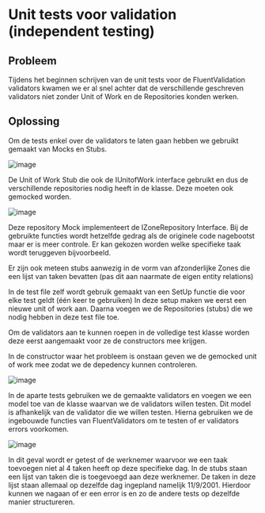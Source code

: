 # Unit tests voor validation (independent testing)


## Probleem
Tijdens het beginnen schrijven van de unit tests voor de FluentValidation validators kwamen we er al snel achter dat de verschillende geschreven validators niet zonder Unit of Work en de Repositories konden werken.

## Oplossing
Om de tests enkel over de validators te laten gaan hebben we gebruikt gemaakt van Mocks en Stubs.


 
![image](https://user-images.githubusercontent.com/60694521/211201778-ad2921d7-f687-4e60-9062-7dcec4732bed.png)


De Unit of Work Stub die ook de IUnitofWork interface gebruikt en dus de verschillende repositories nodig heeft in de klasse. Deze moeten ook gemocked worden.

![image](https://user-images.githubusercontent.com/60694521/211201789-569cf9b2-cc4c-49dd-b82f-6fa408cbdb78.png)

 
Deze repository Mock implementeert de IZoneRepository Interface. Bij de gebruikte functies wordt hetzelfde gedrag als de originele code nagebootst maar er is meer controle. Er kan gekozen worden welke specifieke taak wordt teruggeven bijvoorbeeld.

Er zijn ook meteen stubs aanwezig in de vorm van afzonderlijke Zones die een lijst van taken bevatten (pas dit aan naarmate de eigen entity relations)



In de test file zelf wordt gebruik gemaakt van een SetUp functie die voor elke test geldt (één keer te gebruiken)
In deze setup maken we eerst een nieuwe unit of work aan. Daarna voegen we de Repositories (stubs) die we nodig hebben in deze test file toe.

Om de validators aan te kunnen roepen in de volledige test klasse worden deze eerst aangemaakt voor ze de constructors mee krijgen.

In de constructor waar het probleem is onstaan geven we de gemocked unit of work mee zodat we de depedency kunnen controleren.

![image](https://user-images.githubusercontent.com/60694521/211201850-4ae8f2d5-29bc-43cc-b04c-0befeebfed58.png)


In de aparte tests gebruiken we de gemaakte validators en voegen we een model toe van de klasse waarvan we de validators willen testen. Dit model is afhankelijk van de validator die we willen testen. Hierna gebruiken we de ingebouwde functies van FluentValidators om te testen of er validators errors voorkomen.
 
![image](https://user-images.githubusercontent.com/60694521/211201879-d5133521-6059-43f2-86d9-e5bd4877043b.png)

In dit geval wordt er getest of de werknemer waarvoor we een taak toevoegen niet al 4 taken heeft op deze specifieke dag. In de stubs staan een lijst van taken die is toegevoegd aan deze werknemer. De taken in deze lijst staan allemaal op dezelfde dag ingepland namelijk 11/9/2001. Hierdoor kunnen we nagaan of er een error is en zo de andere tests op dezelfde manier structureren.
